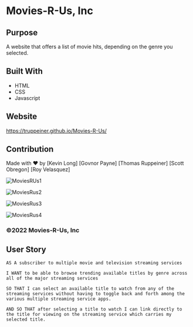 # Movies-R-Us, Inc

## Purpose

A website that offers a list of movie hits, depending on the genre you selected.

## Built With

- HTML
- CSS
- Javascript

## Website

https://truppeiner.github.io/Movies-R-Us/

## Contribution

Made with ❤️ by
[Kevin Long]
[Govnor Payne]
[Thomas Ruppeiner]
[Scott Obregon]
[Roy Velasquez]

![MoviesRUs1](https://user-images.githubusercontent.com/98487770/160310323-3c00152f-38f8-43a6-b9bb-c3e3575f850c.png)

![MoviesRus2](https://user-images.githubusercontent.com/97925568/160005584-58a768e7-8797-4cbb-abdc-effe872ee274.png)

![MoviesRus3](https://user-images.githubusercontent.com/98487770/160310597-cb00bcd3-1d28-43c9-801d-e941ce7c3b21.png)

![MoviesRus4](https://user-images.githubusercontent.com/98487770/160310648-bdc5c8ef-4ec1-4948-b4be-373785ba567f.png)


### ©️2022 Movies-R-Us, Inc

## User Story

```
AS A subscriber to multiple movie and television streaming services 

I WANT to be able to browse trending available titles by genre across all of the major streaming services 

SO THAT I can select an available title to watch from any of the streaming services without having to toggle back and forth among the various multiple streaming service apps.

AND SO THAT after selecting a title to watch I can link directly to the title for viewing on the streaming service which carries my selected title. 

```

